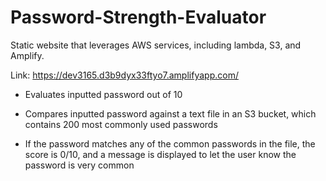 # Password-Strength-Evaluator
Static website that leverages AWS services, including lambda, S3, and Amplify.

Link: https://dev3165.d3b9dyx33ftyo7.amplifyapp.com/

- Evaluates inputted password out of 10

- Compares inputted password against a text file in an S3 bucket, which contains 200 most commonly used passwords

- If the password matches any of the common passwords in the file, the score is 0/10, and a message is displayed to let the user know the password is very common 

